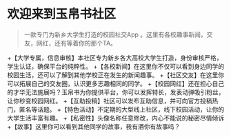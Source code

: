 # 欢迎来到玉帛书社区
> 一款专门为新乡大学生打造的校园社交App 。这里有各校趣事新闻，交友，网红，还有等着你的那个TA​。

+【大学专属，信息审核】本社区专为新乡各大高校大学生打造，身份审核严格，学生认证，确保平台的纯粹性。
+【各校新闻】在这里你不仅可以看到身边同学的校园生活，还可以了解到其他学校正在发生的新闻趣事。
+【社区交友】在这里你可以拓展自己的交友圈，认识更多志趣相同的同学。
+【校园网红】还在担心自己的才华无法施展吗？玉帛书为你提供平台，你可以发挥特长，发表动弹吸引粉丝，让你秒变校园网红。
+【互助投稿】社区可以发布互助信息，并可向官方投稿热门，匿名等话题。
+【特色活动】不定期的大型线上社区，线下校园活动，让你的大学生活丰富有趣。
+【私密性】头像名称任意修改，内心不能说的秘密尽情倾诉
+【故事】这里你可以看到其他同学的故事，我有酒你有故事吗？